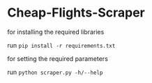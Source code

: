 # Cheap-Flights-Scraper

for installing the required libraries

run ```pip install -r requirements.txt```


for setting the required parameters

run ```python scraper.py -h/--help```

